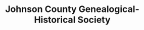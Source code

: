 ---
layout: repo
title: "Johnson County Genealogical-Historical Society"
id: 16132
permalink: repos/16132/
---